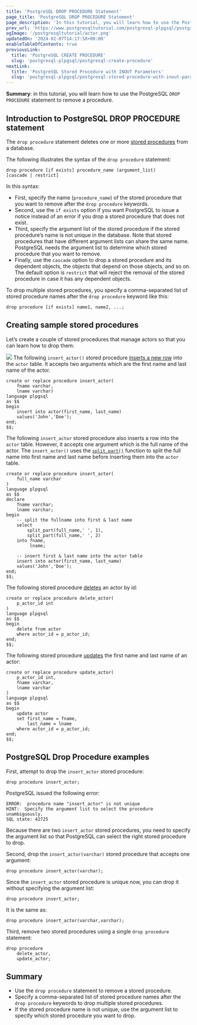 ```yaml
---
title: 'PostgreSQL DROP PROCEDURE Statement'
page_title: 'PostgreSQL DROP PROCEDURE Statement'
page_description: 'In this tutorial, you will learn how to use the PostgreSQL DROP PROCEDURE statement to remove a procedure.'
prev_url: 'https://www.postgresqltutorial.com/postgresql-plpgsql/postgresql-drop-procedure/'
ogImage: '/postgresqltutorial/actor.png'
updatedOn: '2024-02-07T14:17:58+00:00'
enableTableOfContents: true
previousLink:
  title: 'PostgreSQL CREATE PROCEDURE'
  slug: 'postgresql-plpgsql/postgresql-create-procedure'
nextLink:
  title: 'PostgreSQL Stored Procedure with INOUT Parameters'
  slug: 'postgresql-plpgsql/postgresql-stored-procedure-with-inout-parameters'
---
```


**Summary**: in this tutorial, you will learn how to use the PostgreSQL `DROP PROCEDURE` statement to remove a procedure.

## Introduction to PostgreSQL DROP PROCEDURE statement

The `drop procedure` statement deletes one or more [stored procedures](postgresql-create-procedure) from a database.

The following illustrates the syntax of the `drop procedure` statement:

```pgsql
drop procedure [if exists] procedure_name (argument_list)
[cascade | restrict]
```

In this syntax:

- First, specify the name (`procedure_name`) of the stored procedure that you want to remove after the `drop procedure` keywords.
- Second, use the `if exists` option if you want PostgreSQL to issue a notice instead of an error if you drop a stored procedure that does not exist.
- Third, specify the argument list of the stored procedure if the stored procedure’s name is not unique in the database. Note that stored procedures that have different argument lists can share the same name. PostgreSQL needs the argument list to determine which stored procedure that you want to remove.
- Finally, use the `cascade` option to drop a stored procedure and its dependent objects, the objects that depend on those objects, and so on. The default option is `restrict` that will reject the removal of the stored procedure in case it has any dependent objects.

To drop multiple stored procedures, you specify a comma\-separated list of stored procedure names after the `drop procedure` keyword like this:

```pgsql
drop procedure [if exists] name1, name2, ...;
```

## Creating sample stored procedures

Let’s create a couple of stored procedures that manage actors so that you can learn how to drop them:

![](/postgresqltutorial/actor.png)
The following `insert_actor()` stored procedure [inserts a new row](../postgresql-tutorial/postgresql-insert) into the `actor` table. It accepts two arguments which are the first name and last name of the actor.

```pgsql
create or replace procedure insert_actor(
	fname varchar,
	lname varchar)
language plpgsql
as $$
begin
	insert into actor(first_name, last_name)
	values('John','Doe');
end;
$$;
```

The following `insert_actor` stored procedure also inserts a row into the `actor` table. However, it accepts one argument which is the full name of the actor. The `insert_actor()` uses the [`split_part()`](../postgresql-string-functions/postgresql-split_part) function to split the full name into first name and last name before inserting them into the `actor` table.

```pgsql
create or replace procedure insert_actor(
	full_name varchar
)
language plpgsql
as $$
declare
	fname varchar;
	lname varchar;
begin
	-- split the fullname into first & last name
	select
		split_part(full_name,' ', 1),
		split_part(full_name,' ', 2)
	into fname,
	     lname;

	-- insert first & last name into the actor table
	insert into actor(first_name, last_name)
	values('John','Doe');
end;
$$;
```

The following stored procedure [deletes](../postgresql-tutorial/postgresql-delete) an actor by id:

```pgsql
create or replace procedure delete_actor(
	p_actor_id int
)
language plpgsql
as $$
begin
	delete from actor
	where actor_id = p_actor_id;
end;
$$;
```

The following stored procedure [updates](../postgresql-tutorial/postgresql-update) the first name and last name of an actor:

```pgsql
create or replace procedure update_actor(
	p_actor_id int,
	fname varchar,
	lname varchar
)
language plpgsql
as $$
begin
	update actor
	set first_name = fname,
	    last_name = lname
	where actor_id = p_actor_id;
end;
$$;
```

## PostgreSQL Drop Procedure examples

First, attempt to drop the `insert_actor` stored procedure:

```pgsql
drop procedure insert_actor;
```

PostgreSQL issued the following error:

```shell
ERROR:  procedure name "insert_actor" is not unique
HINT:  Specify the argument list to select the procedure unambiguously.
SQL state: 42725
```

Because there are two `insert_actor` stored procedures, you need to specify the argument list so that PostgreSQL can select the right stored procedure to drop.

Second, drop the `insert_actor(varchar)` stored procedure that accepts one argument:

```pgsql
drop procedure insert_actor(varchar);
```

Since the `insert_actor` stored procedure is unique now, you can drop it without specifying the argument list:

```pgsql
drop procedure insert_actor;
```

It is the same as:

```pgsql
drop procedure insert_actor(varchar,varchar);
```

Third, remove two stored procedures using a single `drop procedure` statement:

```pgsql
drop procedure
	delete_actor,
	update_actor;
```

## Summary

- Use the `drop procedure` statement to remove a stored procedure.
- Specify a comma\-separated list of stored procedure names after the `drop procedure` keywords to drop multiple stored procedures.
- If the stored procedure name is not unique, use the argument list to specify which stored procedure you want to drop.
